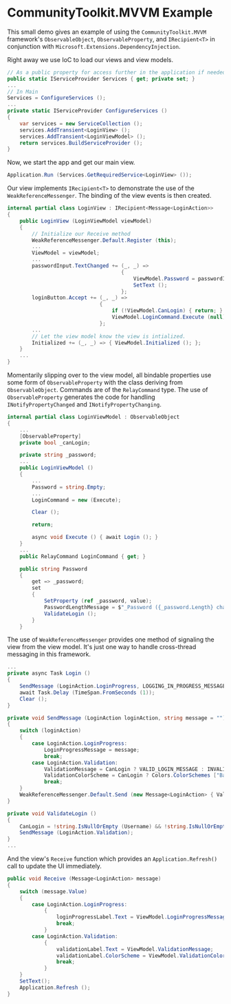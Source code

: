 # CommunityToolkit.MVVM Example

This small demo gives an example of using the `CommunityToolkit.MVVM` framework's `ObservableObject`, `ObservableProperty`, and `IRecipient<T>` in conjunction with `Microsoft.Extensions.DependencyInjection`. 

Right away we use IoC to load our views and view models.

``` csharp
// As a public property for access further in the application if needed. 
public static IServiceProvider Services { get; private set; }
...
// In Main
Services = ConfigureServices ();
...
private static IServiceProvider ConfigureServices ()
{
    var services = new ServiceCollection ();
    services.AddTransient<LoginView> ();
    services.AddTransient<LoginViewModel> ();
    return services.BuildServiceProvider ();
}
```

Now, we start the app and get our main view.

``` csharp
Application.Run (Services.GetRequiredService<LoginView> ());
```

Our view implements `IRecipient<T>` to demonstrate the use of the `WeakReferenceMessenger`. The binding of the view events is then created.

``` csharp
internal partial class LoginView : IRecipient<Message<LoginAction>>
{
    public LoginView (LoginViewModel viewModel)
    {
        // Initialize our Receive method
        WeakReferenceMessenger.Default.Register (this);
        ...
        ViewModel = viewModel;
        ...
        passwordInput.TextChanged += (_, _) =>
                                     {
                                         ViewModel.Password = passwordInput.Text;
                                         SetText ();
                                     };
        loginButton.Accept += (_, _) =>
                              {
                                  if (!ViewModel.CanLogin) { return; }
                                  ViewModel.LoginCommand.Execute (null);
                              };
        ...
        // Let the view model know the view is intialized.
        Initialized += (_, _) => { ViewModel.Initialized (); };
    }
    ...
}
```

Momentarily slipping over to the view model, all bindable properties use some form of `ObservableProperty` with the class deriving from `ObservableObject`. Commands are of the `RelayCommand` type. The use of `ObservableProperty` generates the code for handling `INotifyPropertyChanged` and `INotifyPropertyChanging`.

``` csharp
internal partial class LoginViewModel : ObservableObject
{
    ...
    [ObservableProperty]
    private bool _canLogin;

    private string _password;
    ...
    public LoginViewModel ()
    {
        ...
        Password = string.Empty;
        ...   
        LoginCommand = new (Execute);

        Clear ();

        return;

        async void Execute () { await Login (); }
    }
    ...
    public RelayCommand LoginCommand { get; }

    public string Password
    {
        get => _password;
        set
        {
            SetProperty (ref _password, value);
            PasswordLengthMessage = $"_Password ({_password.Length} characters):";
            ValidateLogin ();
        }
    }
```

The use of `WeakReferenceMessenger` provides one method of signaling the view from the view model. It's just one way to handle cross-thread messaging in this framework.

``` csharp
...
private async Task Login ()
{
    SendMessage (LoginAction.LoginProgress, LOGGING_IN_PROGRESS_MESSAGE);
    await Task.Delay (TimeSpan.FromSeconds (1));
    Clear ();
}

private void SendMessage (LoginAction loginAction, string message = "")
{
    switch (loginAction)
    {
        case LoginAction.LoginProgress:
            LoginProgressMessage = message;
            break;
        case LoginAction.Validation:
            ValidationMessage = CanLogin ? VALID_LOGIN_MESSAGE : INVALID_LOGIN_MESSAGE;
            ValidationColorScheme = CanLogin ? Colors.ColorSchemes ["Base"] : Colors.ColorSchemes ["Error"];
            break;
    }
    WeakReferenceMessenger.Default.Send (new Message<LoginAction> { Value = loginAction });
}

private void ValidateLogin ()
{
    CanLogin = !string.IsNullOrEmpty (Username) && !string.IsNullOrEmpty (Password);
    SendMessage (LoginAction.Validation);
}
...
```

And the view's `Receive` function which provides an `Application.Refresh()` call to update the UI immediately.

``` csharp
public void Receive (Message<LoginAction> message)
{
    switch (message.Value)
    {
        case LoginAction.LoginProgress:
            {
                loginProgressLabel.Text = ViewModel.LoginProgressMessage;
                break;
            }
        case LoginAction.Validation:
            {
                validationLabel.Text = ViewModel.ValidationMessage;
                validationLabel.ColorScheme = ViewModel.ValidationColorScheme;
                break;
            }
    }
    SetText();
    Application.Refresh ();
}
```
